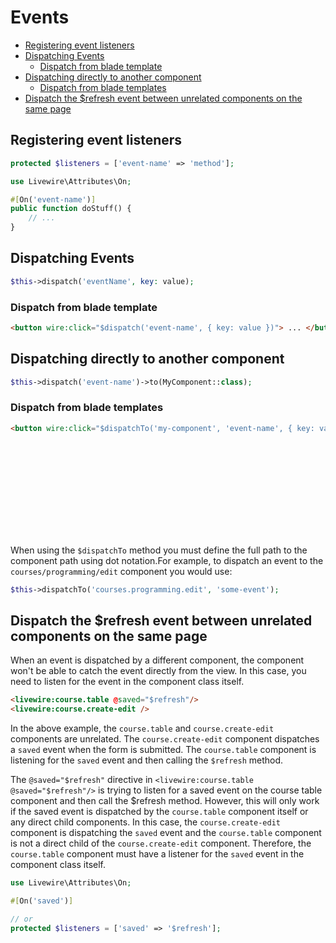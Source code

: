 # Events
<!-- TOC -->

- [Registering event listeners](#registering-event-listeners)
- [Dispatching Events](#dispatching-events)
    - [Dispatch from blade template](#dispatch-from-blade-template)
- [Dispatching directly to another component](#dispatching-directly-to-another-component)
    - [Dispatch from blade templates](#dispatch-from-blade-templates)
- [Dispatch the $refresh event between unrelated components on the same page](#dispatch-the-refresh-event-between-unrelated-components-on-the-same-page)

<!-- /TOC -->

<a id="markdown-registering-event-listeners" name="registering-event-listeners"></a>

## Registering event listeners

```php
protected $listeners = ['event-name' => 'method'];
```

```php
use Livewire\Attributes\On;

#[On('event-name')]
public function doStuff() {
    // ...
}
```

<a id="markdown-dispatching-events" name="dispatching-events"></a>

## Dispatching Events

```php
$this->dispatch('eventName', key: value);
```

<a id="markdown-dispatch-from-blade-template" name="dispatch-from-blade-template"></a>

### Dispatch from blade template

```html
<button wire:click="$dispatch('event-name', { key: value })"> ... </button>
```

<a id="markdown-dispatching-directly-to-another-component" name="dispatching-directly-to-another-component"></a>

## Dispatching directly to another component

```php
$this->dispatch('event-name')->to(MyComponent::class);
```


<a id="markdown-dispatch-from-blade-templates" name="dispatch-from-blade-templates"></a>

### Dispatch from blade templates

```html
<button wire:click="$dispatchTo('my-component', 'event-name', { key: value })"> ... </button>
```

<div class="bx danger flex va-c">
    <svg class="icon wh-4 fs0 mr-2"><use xlink:href="/svg/naykel-ui.svg#exclamation-circleg"></use></svg>
    <div>
        <p> When using the <code class="txt-white">$dispatchTo</code> method you must define the full path to the component path using dot notation.For example, to dispatch an event to the <code class="txt-white">courses/programming/edit</code> component you would use:</p>
    </div>
</div>

```php
$this->dispatchTo('courses.programming.edit', 'some-event');
```

<a id="markdown-dispatch-the-refresh-event-between-unrelated-components-on-the-same-page" name="dispatch-the-refresh-event-between-unrelated-components-on-the-same-page"></a>

## Dispatch the $refresh event between unrelated components on the same page

When an event is dispatched by a different component, the component won't be able to catch the
event directly from the view. In this case, you need to listen for the event in the component
class itself.

```html
<livewire:course.table @saved="$refresh"/>
<livewire:course.create-edit />
```

In the above example, the `course.table` and `course.create-edit` components are unrelated. The
`course.create-edit` component dispatches a `saved` event when the form is submitted. The
`course.table` component is listening for the `saved` event and then calling the `$refresh`
method.

The `@saved="$refresh"` directive in `<livewire:course.table @saved="$refresh"/>` is trying to
listen for a saved event on the course table component and then call the $refresh method. However,
this will only work if the saved event is dispatched by the `course.table` component itself or any
direct child components. In this case, the `course.create-edit` component is dispatching the
`saved` event and the `course.table` component is not a direct child of the `course.create-edit`
component. Therefore, the `course.table` component must have a listener for the `saved` event in
the component class itself.

```php
use Livewire\Attributes\On;

#[On('saved')]

// or
protected $listeners = ['saved' => '$refresh'];
```
